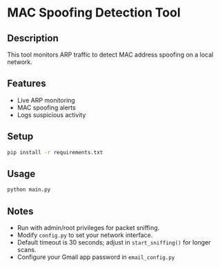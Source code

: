 # MAC Spoofing Detection Tool

## Description
This tool monitors ARP traffic to detect MAC address spoofing on a local network.

## Features
- Live ARP monitoring
- MAC spoofing alerts
- Logs suspicious activity

## Setup
```bash
pip install -r requirements.txt
```

## Usage
```bash
python main.py
```

## Notes
- Run with admin/root privileges for packet sniffing.
- Modify `config.py` to set your network interface.
- Default timeout is 30 seconds; adjust in `start_sniffing()` for longer scans.
- Configure your Gmail app password in `email_config.py`
